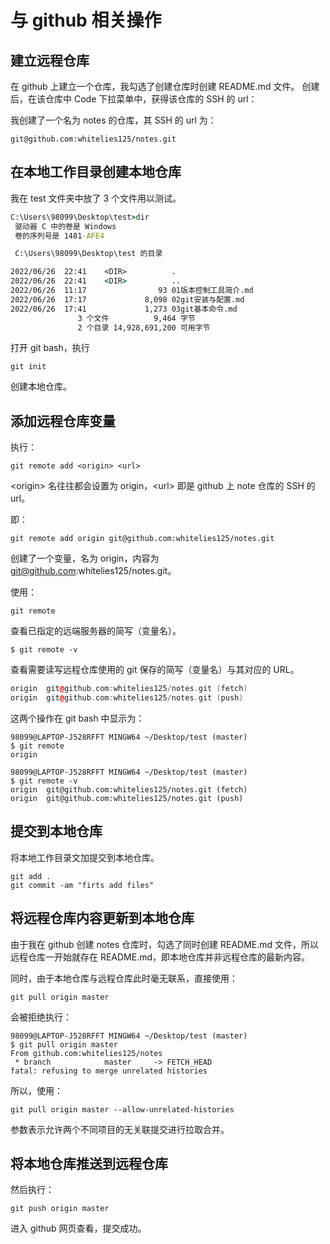 # 与 github 相关操作

## 建立远程仓库 

在 github 上建立一个仓库，我勾选了创建仓库时创建 README.md 文件。
创建后，在该仓库中 Code 下拉菜单中，获得该仓库的 SSH 的 url：

我创建了一个名为 notes 的仓库，其 SSH 的 url 为：

~~~
git@github.com:whitelies125/notes.git
~~~

## 在本地工作目录创建本地仓库

我在 test 文件夹中放了 3 个文件用以测试。

~~~cmd
C:\Users\98099\Desktop\test>dir
 驱动器 C 中的卷是 Windows
 卷的序列号是 1481-AFE4

 C:\Users\98099\Desktop\test 的目录

2022/06/26  22:41    <DIR>          .
2022/06/26  22:41    <DIR>          ..
2022/06/26  11:17                93 01版本控制工具简介.md
2022/06/26  17:17             8,098 02git安装与配置.md
2022/06/26  17:41             1,273 03git基本命令.md
               3 个文件          9,464 字节
               2 个目录 14,928,691,200 可用字节

~~~

打开 git bash，执行

~~~git
git init
~~~

创建本地仓库。

## 添加远程仓库变量

执行：

~~~git
git remote add <origin> <url>
~~~

\<origin\>  名往往都会设置为 origin，\<url\> 即是 github 上 note 仓库的 SSH  的 url。

即：

~~~git
git remote add origin git@github.com:whitelies125/notes.git
~~~

创建了一个变量，名为 origin，内容为 git@github.com:whitelies125/notes.git。

使用：

~~~git
git remote
~~~

查看已指定的远端服务器的简写（变量名）。

~~~git
$ git remote -v
~~~

查看需要读写远程仓库使用的 git 保存的简写（变量名）与其对应的 URL。

~~~C++
origin  git@github.com:whitelies125/notes.git (fetch)
origin  git@github.com:whitelies125/notes.git (push)
~~~

这两个操作在 git bash 中显示为：

~~~git
98099@LAPTOP-J528RFFT MINGW64 ~/Desktop/test (master)
$ git remote
origin

98099@LAPTOP-J528RFFT MINGW64 ~/Desktop/test (master)
$ git remote -v
origin  git@github.com:whitelies125/notes.git (fetch)
origin  git@github.com:whitelies125/notes.git (push)
~~~

## 提交到本地仓库

将本地工作目录文加提交到本地仓库。

~~~git
git add .
git commit -am "firts add files"
~~~

## 将远程仓库内容更新到本地仓库

由于我在 github 创建 notes 仓库时，勾选了同时创建 README.md 文件，所以远程仓库一开始就存在 README.md，即本地仓库并非远程仓库的最新内容。

同时，由于本地仓库与远程仓库此时毫无联系，直接使用：

~~~git
git pull origin master
~~~

会被拒绝执行：

~~~git
98099@LAPTOP-J528RFFT MINGW64 ~/Desktop/test (master)
$ git pull origin master
From github.com:whitelies125/notes
 * branch            master     -> FETCH_HEAD
fatal: refusing to merge unrelated histories
~~~

所以，使用：

~~~git
git pull origin master --allow-unrelated-histories
~~~

参数表示允许两个不同项目的无关联提交进行拉取合并。

## 将本地仓库推送到远程仓库

然后执行：

~~~git
git push origin master
~~~

进入 github 网页查看，提交成功。